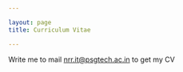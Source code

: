 ```yaml
---

layout: page
title: Curriculum Vitae

---
```


Write me to mail <nrr.it@psgtech.ac.in> to get my CV
